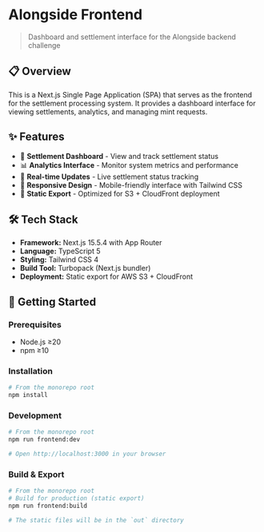 # Alongside Frontend

> Dashboard and settlement interface for the Alongside backend challenge

## 📋 Overview

This is a Next.js Single Page Application (SPA) that serves as the frontend for the settlement processing system. It provides a dashboard interface for viewing settlements, analytics, and managing mint requests.

## ✨ Features

- 🎯 **Settlement Dashboard** - View and track settlement status
- 📊 **Analytics Interface** - Monitor system metrics and performance
- 🔄 **Real-time Updates** - Live settlement status tracking
- 📱 **Responsive Design** - Mobile-friendly interface with Tailwind CSS
- 🚀 **Static Export** - Optimized for S3 + CloudFront deployment

## 🛠️ Tech Stack

- **Framework:** Next.js 15.5.4 with App Router
- **Language:** TypeScript 5
- **Styling:** Tailwind CSS 4
- **Build Tool:** Turbopack (Next.js bundler)
- **Deployment:** Static export for AWS S3 + CloudFront

## 🚀 Getting Started

### Prerequisites

- Node.js ≥20
- npm ≥10

### Installation

```bash
# From the monorepo root
npm install
```

### Development

```bash
# From the monorepo root
npm run frontend:dev

# Open http://localhost:3000 in your browser
```

### Build & Export

```bash
# From the monorepo root
# Build for production (static export)
npm run frontend:build

# The static files will be in the `out` directory
```
